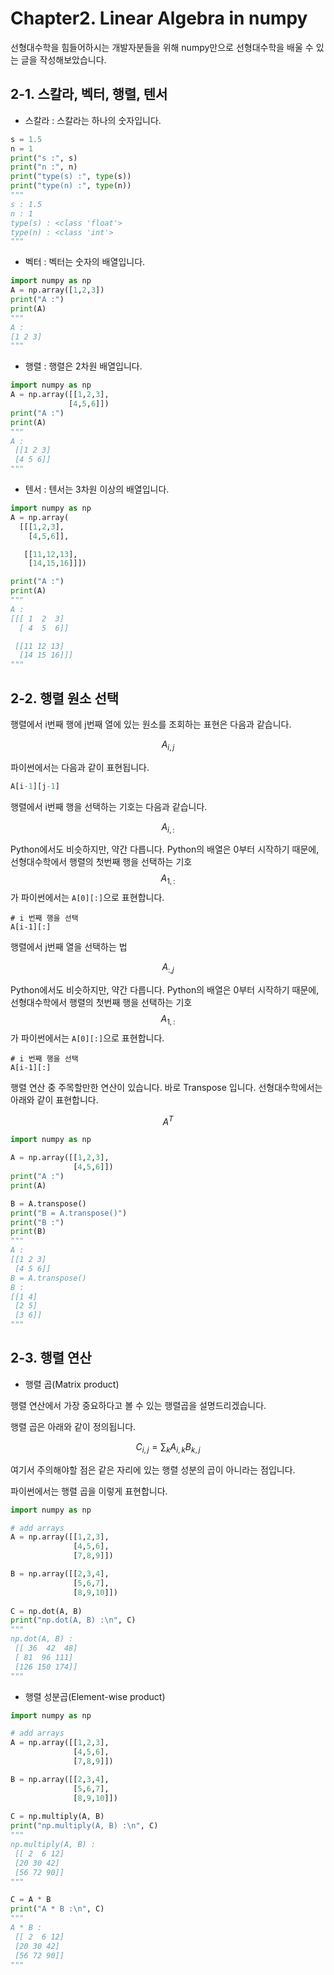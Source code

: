 # Chapter2. Linear Algebra in numpy

선형대수학을 힘들어하시는 개발자분들을 위해 numpy만으로 선형대수학을 배울 수 있는 글을 작성해보았습니다. 

## 2-1. 스칼라, 벡터, 행렬, 텐서

* 스칼라 : 스칼라는 하나의 숫자입니다. 

```python
s = 1.5
n = 1
print("s :", s)
print("n :", n)
print("type(s) :", type(s))
print("type(n) :", type(n))
"""
s : 1.5
n : 1
type(s) : <class 'float'>
type(n) : <class 'int'>
"""
``` 

* 벡터 : 벡터는 숫자의 배열입니다. 

```python
import numpy as np
A = np.array([1,2,3])
print("A :")
print(A)
"""
A :
[1 2 3]
"""
```

* 행렬 : 행렬은 2차원 배열입니다.

```python
import numpy as np
A = np.array([[1,2,3],
             [4,5,6]])
print("A :")
print(A)
"""
A :
 [[1 2 3]
 [4 5 6]]
"""
```


* 텐서 : 텐서는 3차원 이상의 배열입니다.

```python
import numpy as np
A = np.array(
  [[[1,2,3],
    [4,5,6]],

   [[11,12,13],
    [14,15,16]]])

print("A :")
print(A)
"""
A :
[[[ 1  2  3]
  [ 4  5  6]]

 [[11 12 13]
  [14 15 16]]]
"""
```

## 2-2. 행렬 원소 선택


행렬에서 i번째 행에 j번째 열에 있는 원소를 조회하는 표현은 다음과 같습니다.

$$A_{i,j}$$

파이썬에서는 다음과 같이 표현됩니다.

```python
A[i-1][j-1]
```

행렬에서 i번째 행을 선택하는 기호는 다음과 같습니다.

$$A_{i,:}$$

Python에서도 비슷하지만, 약간 다릅니다. Python의 배열은 0부터 시작하기 때문에, 선형대수학에서 행렬의 첫번째 행을 선택하는 기호 $$A_{1,:}$$ 가 파이썬에서는 `A[0][:]`으로 표현합니다.

```
# i 번째 행을 선택
A[i-1][:]
```

행렬에서 j번째 열을 선택하는 법

$$A_{:,j}$$

Python에서도 비슷하지만, 약간 다릅니다. Python의 배열은 0부터 시작하기 때문에, 선형대수학에서 행렬의 첫번째 행을 선택하는 기호 $$A_{1,:}$$ 가 파이썬에서는 `A[0][:]`으로 표현합니다.

```
# i 번째 행을 선택
A[i-1][:]
```


행렬 연산 중 주목할만한 연산이 있습니다. 바로 Transpose 입니다. 선형대수학에서는 아래와 같이 표현합니다.

$$A^T$$

```python
import numpy as np

A = np.array([[1,2,3],
              [4,5,6]])
print("A :")
print(A)

B = A.transpose()
print("B = A.transpose()")
print("B :")
print(B)
"""
A :
[[1 2 3]
 [4 5 6]]
B = A.transpose()
B :
[[1 4]
 [2 5]
 [3 6]]
"""
```

## 2-3. 행렬 연산

* 행렬 곱(Matrix product)

행렬 연산에서 가장 중요하다고 볼 수 있는 행렬곱을 설명드리겠습니다.

행렬 곱은 아래와 같이 정의됩니다. 

$$C_{i,j} = \sum_k A_{i,k}B_{k,j}$$

여기서 주의해야할 점은 같은 자리에 있는 행렬 성분의 곱이 아니라는 점입니다.

파이썬에서는 행렬 곱을 이렇게 표현합니다.

```python
import numpy as np

# add arrays
A = np.array([[1,2,3],
              [4,5,6],
              [7,8,9]])

B = np.array([[2,3,4],
              [5,6,7],
              [8,9,10]])
              
C = np.dot(A, B)
print("np.dot(A, B) :\n", C)
"""
np.dot(A, B) :
 [[ 36  42  48]
 [ 81  96 111]
 [126 150 174]]
"""
```

* 행렬 성분곱(Element-wise product)

```python
import numpy as np

# add arrays
A = np.array([[1,2,3],
              [4,5,6],
              [7,8,9]])

B = np.array([[2,3,4],
              [5,6,7],
              [8,9,10]])
              
C = np.multiply(A, B)
print("np.multiply(A, B) :\n", C)
"""
np.multiply(A, B) :
 [[ 2  6 12]
 [20 30 42]
 [56 72 90]]
"""

C = A * B
print("A * B :\n", C)
"""
A * B :
 [[ 2  6 12]
 [20 30 42]
 [56 72 90]]
"""
```